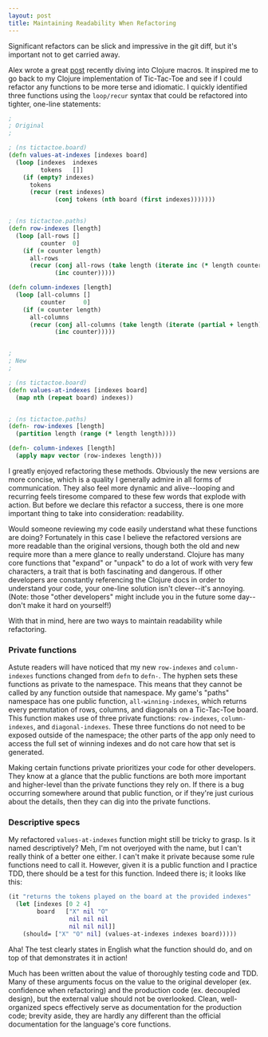 ```yaml
---
layout: post
title: Maintaining Readability When Refactoring
---
```


Significant refactors can be slick and impressive in the git diff, but it's important not to get carried away.

Alex wrote a great [post](http://alexander-hill.tumblr.com/post/91202439460/useful-clojure-macros-for-the-object-oriented) recently diving into Clojure macros. It inspired me to go back to my Clojure implementation of Tic-Tac-Toe and see if I could refactor any functions to be more terse and idiomatic. I quickly identified three functions using the `loop/recur` syntax that could be refactored into tighter, one-line statements:

```clojure
;
; Original
;

; (ns tictactoe.board)
(defn values-at-indexes [indexes board]
  (loop [indexes  indexes
         tokens   []]
    (if (empty? indexes)
      tokens
      (recur (rest indexes)
             (conj tokens (nth board (first indexes)))))))


; (ns tictactoe.paths)
(defn row-indexes [length]
  (loop [all-rows []
         counter  0]
    (if (= counter length)
      all-rows
      (recur (conj all-rows (take length (iterate inc (* length counter))))
             (inc counter)))))

(defn column-indexes [length]
  (loop [all-columns []
         counter     0]
    (if (= counter length)
      all-columns
      (recur (conj all-columns (take length (iterate (partial + length) counter)))
             (inc counter)))))


;
; New
;

; (ns tictactoe.board)
(defn values-at-indexes [indexes board]
  (map nth (repeat board) indexes))


; (ns tictactoe.paths)
(defn- row-indexes [length]
  (partition length (range (* length length))))

(defn- column-indexes [length]
  (apply mapv vector (row-indexes length)))
```

I greatly enjoyed refactoring these methods. Obviously the new versions are more concise, which is a quality I generally admire in all forms of communication. They also feel more dynamic and alive--looping and recurring feels tiresome compared to these few words that explode with action. But before we declare this refactor a success, there is one more important thing to take into consideration: readability.

Would someone reviewing my code easily understand what these functions are doing? Fortunately in this case I believe the refactored versions are more readable than the original versions, though both the old and new require more than a mere glance to really understand. Clojure has many core functions that "expand" or "unpack" to do a lot of work with very few characters, a trait that is both fascinating and dangerous. If other developers are constantly referencing the Clojure docs in order to understand your code, your one-line solution isn't clever--it's annoying. (Note: those "other developers" might include you in the future some day--don't make it hard on yourself!)

With that in mind, here are two ways to maintain readability while refactoring.


### Private functions

Astute readers will have noticed that my new `row-indexes` and `column-indexes` functions changed from `defn` to `defn-`. The hyphen sets these functions as private to the namespace. This means that they cannot be called by any function outside that namespace. My game's "paths" namespace has one public function, `all-winning-indexes`, which returns every permutation of rows, columns, and diagonals on a Tic-Tac-Toe board. This function makes use of three private functions: `row-indexes`, `column-indexes`, and `diagonal-indexes`. These three functions do not need to be exposed outside of the namespace; the other parts of the app only need to access the full set of winning indexes and do not care how that set is generated.

Making certain functions private prioritizes your code for other developers. They know at a glance that the public functions are both more important and higher-level than the private functions they rely on. If there is a bug occurring somewhere around that public function, or if they're just curious about the details, then they can dig into the private functions.


### Descriptive specs

My refactored `values-at-indexes` function might still be tricky to grasp. Is it named descriptively? Meh, I'm not overjoyed with the name, but I can't really think of a better one either. I can't make it private because some rule functions need to call it. However, given it is a public function and I practice TDD, there should be a test for this function. Indeed there is; it looks like this:

```clojure
(it "returns the tokens played on the board at the provided indexes"
  (let [indexes [0 2 4]
        board   ["X" nil "O"
                 nil nil nil
                 nil nil nil]]
    (should= ["X" "O" nil] (values-at-indexes indexes board)))))
```

Aha! The test clearly states in English what the function should do, and on top of that demonstrates it in action!

Much has been written about the value of thoroughly testing code and TDD. Many of these arguments focus on the value to the original developer (ex. confidence when refactoring) and the production code (ex. decoupled design), but the external value should not be overlooked. Clean, well-organized specs effectively serve as documentation for the production code; brevity aside, they are hardly any different than the official documentation for the language's core functions.
